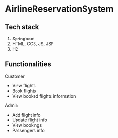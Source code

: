 ﻿# AirlineReservationSystem

## Tech stack
1. Springboot
2. HTML, CCS, JS, JSP
3. H2

## Functionalities
Customer
  - View flights
  - Book flights
  - View booked flights information

Admin
  - Add flight info
  - Update flight info
  - View bookings
  - Passengers info 
